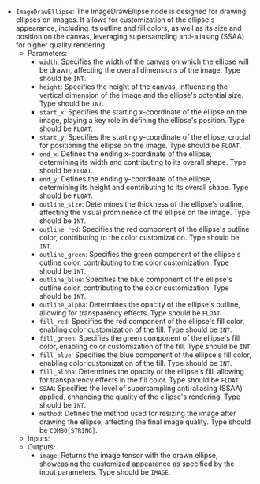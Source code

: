 - `ImageDrawEllipse`: The ImageDrawEllipse node is designed for drawing ellipses on images. It allows for customization of the ellipse's appearance, including its outline and fill colors, as well as its size and position on the canvas, leveraging supersampling anti-aliasing (SSAA) for higher quality rendering.
    - Parameters:
        - `width`: Specifies the width of the canvas on which the ellipse will be drawn, affecting the overall dimensions of the image. Type should be `INT`.
        - `height`: Specifies the height of the canvas, influencing the vertical dimension of the image and the ellipse's potential size. Type should be `INT`.
        - `start_x`: Specifies the starting x-coordinate of the ellipse on the image, playing a key role in defining the ellipse's position. Type should be `FLOAT`.
        - `start_y`: Specifies the starting y-coordinate of the ellipse, crucial for positioning the ellipse on the image. Type should be `FLOAT`.
        - `end_x`: Defines the ending x-coordinate of the ellipse, determining its width and contributing to its overall shape. Type should be `FLOAT`.
        - `end_y`: Defines the ending y-coordinate of the ellipse, determining its height and contributing to its overall shape. Type should be `FLOAT`.
        - `outline_size`: Determines the thickness of the ellipse's outline, affecting the visual prominence of the ellipse on the image. Type should be `INT`.
        - `outline_red`: Specifies the red component of the ellipse's outline color, contributing to the color customization. Type should be `INT`.
        - `outline_green`: Specifies the green component of the ellipse's outline color, contributing to the color customization. Type should be `INT`.
        - `outline_blue`: Specifies the blue component of the ellipse's outline color, contributing to the color customization. Type should be `INT`.
        - `outline_alpha`: Determines the opacity of the ellipse's outline, allowing for transparency effects. Type should be `FLOAT`.
        - `fill_red`: Specifies the red component of the ellipse's fill color, enabling color customization of the fill. Type should be `INT`.
        - `fill_green`: Specifies the green component of the ellipse's fill color, enabling color customization of the fill. Type should be `INT`.
        - `fill_blue`: Specifies the blue component of the ellipse's fill color, enabling color customization of the fill. Type should be `INT`.
        - `fill_alpha`: Determines the opacity of the ellipse's fill, allowing for transparency effects in the fill color. Type should be `FLOAT`.
        - `SSAA`: Specifies the level of supersampling anti-aliasing (SSAA) applied, enhancing the quality of the ellipse's rendering. Type should be `INT`.
        - `method`: Defines the method used for resizing the image after drawing the ellipse, affecting the final image quality. Type should be `COMBO[STRING]`.
    - Inputs:
    - Outputs:
        - `image`: Returns the image tensor with the drawn ellipse, showcasing the customized appearance as specified by the input parameters. Type should be `IMAGE`.
